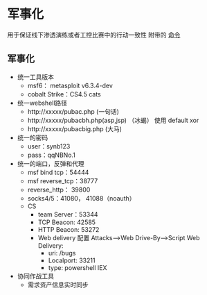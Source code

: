 # 军事化
用于保证线下渗透演练或者工控比赛中的行动一致性
附带的 [命令](https://github.com/jindaxia/militarization/blob/main/commands.md)

## 军事化

- 统一工具版本
  - msf6： metasploit v6.3.4-dev
  - cobalt Strike：CS4.5 cats
- 统一webshell路径
  - http://xxxxx/pubac.php  (一句话)
  - http://xxxxx/pubacbh.php(asp,jsp)  （冰蝎） 使用 default xor
  - http://xxxxx/pubacbig.php  (大马)
- 统一的密码
  - user：synb123
  - pass：qqNBNo.1
- 统一的端口，反弹和代理
  - msf bind tcp：54444
  - msf reverse_tcp：38777
  - reverse_http： 39800
  - socks4/5：41080， 41088（noauth）
  - CS
    - team Server：53344
    - TCP Beacon: 42585
    - HTTP Beacon: 53272
    - Web delivery 配置 Attacks-->Web Drive-By-->Script Web Delivery:   
      - uri: /bugs
      - Localport:  33211
      - type:  powershell IEX
- 协同作战工具
  - 需求资产信息实时同步
